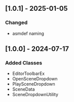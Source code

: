 ## [1.0.1] - 2025-01-05
### Changed
- asmdef naming

## [1.0.0] - 2024-07-17
### Added Classes
- EditorToolbarEx
- OpenSceneDropdown
- PlaySceneDropdown
- SceneData
- SceneDropdownUtility
